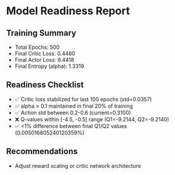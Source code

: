 # Model Readiness Report

## Training Summary
- Total Epochs: 500
- Final Critic Loss: 0.4480
- Final Actor Loss: 9.4418
- Final Entropy (alpha): 1.3319

## Readiness Checklist
- ✅ Critic loss stabilized for last 100 epochs (std=0.0357)
- ✅ alpha > 0.1 maintained in final 20% of training
- ✅ Action std between 0.2-0.6 (current=0.3100)
- ❌ Q-values within [-4.5, -0.5] range (Q1=-9.2144, Q2=-9.2140)
- ✅ <1% difference between final Q1/Q2 values (0.005016805240120359%)

## Recommendations
- Adjust reward scaling or critic network architecture